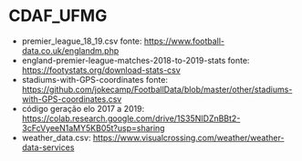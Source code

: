 # CDAF_UFMG

* premier_league_18_19.csv fonte: https://www.football-data.co.uk/englandm.php
* england-premier-league-matches-2018-to-2019-stats fonte: https://footystats.org/download-stats-csv
* stadiums-with-GPS-coordinates fonte: https://github.com/jokecamp/FootballData/blob/master/other/stadiums-with-GPS-coordinates.csv
* código geração elo 2017 a 2019: https://colab.research.google.com/drive/1S35NIDZnBBt2-3cFcVyeeN1aMY5KB05t?usp=sharing
* weather_data.csv: https://www.visualcrossing.com/weather/weather-data-services
